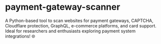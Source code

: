 # payment-gateway-scanner
A Python-based tool to scan websites for payment gateways, CAPTCHA, Cloudflare protection, GraphQL, e-commerce platforms, and card support. Ideal for researchers and enthusiasts exploring payment system integrations! 🌐
